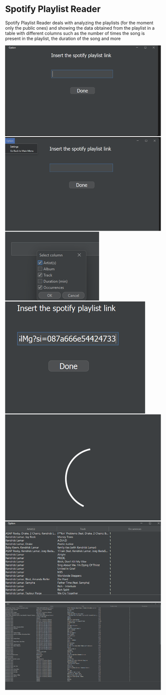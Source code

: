 # Spotify Playlist Reader

Spotify Playlist Reader deals with analyzing the playlists (for the moment only the public ones) and showing the data obtained from the playlist in a table with different columns such as the number of times the song is present in the playlist, the duration of the song and more

![](https://github.com/profumato4/Spotify-Playlist-Reader/blob/master/res/1.png)
![](https://github.com/profumato4/Spotify-Playlist-Reader/blob/master/res/2.png)
![](https://github.com/profumato4/Spotify-Playlist-Reader/blob/master/res/3.png)
![](https://github.com/profumato4/Spotify-Playlist-Reader/blob/master/res/4.png)
![](https://github.com/profumato4/Spotify-Playlist-Reader/blob/master/res/5.png)
![](https://github.com/profumato4/Spotify-Playlist-Reader/blob/master/res/6.png)
![](https://github.com/profumato4/Spotify-Playlist-Reader/blob/master/res/7.png)
